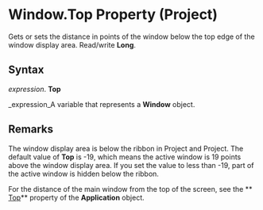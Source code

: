 
# Window.Top Property (Project)

Gets or sets the distance in points of the window below the top edge of the window display area. Read/write  **Long**.


## Syntax

 _expression_. **Top**

 _expression_A variable that represents a  **Window** object.


## Remarks

The window display area is below the ribbon in Project and Project. The default value of  **Top** is -19, which means the active window is 19 points above the window display area. If you set the value to less than -19, part of the active window is hidden below the ribbon.

For the distance of the main window from the top of the screen, see the  ** [Top](c6c34d81-5378-2e47-9849-31edf050b4b0.md)** property of the **Application** object.

